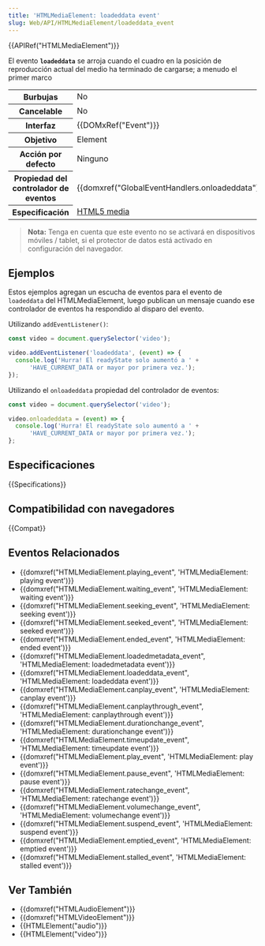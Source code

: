 ```yaml
---
title: 'HTMLMediaElement: loadeddata event'
slug: Web/API/HTMLMediaElement/loadeddata_event
---
```


{{APIRef("HTMLMediaElement")}}

El evento **`loadeddata`** se arroja cuando el cuadro en la posición de reproducción actual del medio ha terminado de cargarse; a menudo el primer marco

<table class="properties">
  <tbody>
    <tr>
      <th scope="row">Burbujas</th>
      <td>No</td>
    </tr>
    <tr>
      <th scope="row">Cancelable</th>
      <td>No</td>
    </tr>
    <tr>
      <th scope="row">Interfaz</th>
      <td>{{DOMxRef("Event")}}</td>
    </tr>
    <tr>
      <th scope="row">Objetivo</th>
      <td>Element</td>
    </tr>
    <tr>
      <th scope="row">Acción por defecto</th>
      <td>Ninguno</td>
    </tr>
    <tr>
      <th scope="row">Propiedad del controlador de eventos</th>
      <td>{{domxref("GlobalEventHandlers.onloadeddata")}}</td>
    </tr>
    <tr>
      <th scope="row">Especificación</th>
      <td>
        <a
          class="external"
          href="http://www.whatwg.org/specs/web-apps/current-work/multipage/the-video-element.html#event-media-playing"
          >HTML5 media</a
        >
      </td>
    </tr>
  </tbody>
</table>

> **Nota:** Tenga en cuenta que este evento no se activará en dispositivos móviles / tablet, si el protector de datos está activado en configuración del navegador.

## Ejemplos

Estos ejemplos agregan un escucha de eventos para el evento de `loadeddata` del HTMLMediaElement, luego publican un mensaje cuando ese controlador de eventos ha respondido al disparo del evento.

Utilizando `addEventListener()`:

```js
const video = document.querySelector('video');

video.addEventListener('loadeddata', (event) => {
  console.log('Hurra! El readyState solo aumentó a ' +
      'HAVE_CURRENT_DATA or mayor por primera vez.');
});
```

Utilizando el `onloadeddata` propiedad del controlador de eventos:

```js
const video = document.querySelector('video');

video.onloadeddata = (event) => {
  console.log('Hurra! El readyState solo aumentó a ' +
      'HAVE_CURRENT_DATA or mayor por primera vez.');
};
```

## Especificaciones

{{Specifications}}

## Compatibilidad con navegadores

{{Compat}}

## Eventos Relacionados

- {{domxref("HTMLMediaElement.playing_event", 'HTMLMediaElement: playing event')}}
- {{domxref("HTMLMediaElement.waiting_event", 'HTMLMediaElement: waiting event')}}
- {{domxref("HTMLMediaElement.seeking_event", 'HTMLMediaElement: seeking event')}}
- {{domxref("HTMLMediaElement.seeked_event", 'HTMLMediaElement: seeked event')}}
- {{domxref("HTMLMediaElement.ended_event", 'HTMLMediaElement: ended event')}}
- {{domxref("HTMLMediaElement.loadedmetadata_event", 'HTMLMediaElement: loadedmetadata event')}}
- {{domxref("HTMLMediaElement.loadeddata_event", 'HTMLMediaElement: loadeddata event')}}
- {{domxref("HTMLMediaElement.canplay_event", 'HTMLMediaElement: canplay event')}}
- {{domxref("HTMLMediaElement.canplaythrough_event", 'HTMLMediaElement: canplaythrough event')}}
- {{domxref("HTMLMediaElement.durationchange_event", 'HTMLMediaElement: durationchange event')}}
- {{domxref("HTMLMediaElement.timeupdate_event", 'HTMLMediaElement: timeupdate event')}}
- {{domxref("HTMLMediaElement.play_event", 'HTMLMediaElement: play event')}}
- {{domxref("HTMLMediaElement.pause_event", 'HTMLMediaElement: pause event')}}
- {{domxref("HTMLMediaElement.ratechange_event", 'HTMLMediaElement: ratechange event')}}
- {{domxref("HTMLMediaElement.volumechange_event", 'HTMLMediaElement: volumechange event')}}
- {{domxref("HTMLMediaElement.suspend_event", 'HTMLMediaElement: suspend event')}}
- {{domxref("HTMLMediaElement.emptied_event", 'HTMLMediaElement: emptied event')}}
- {{domxref("HTMLMediaElement.stalled_event", 'HTMLMediaElement: stalled event')}}

## Ver También

- {{domxref("HTMLAudioElement")}}
- {{domxref("HTMLVideoElement")}}
- {{HTMLElement("audio")}}
- {{HTMLElement("video")}}
